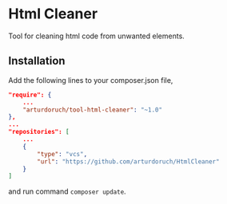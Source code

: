 # Html Cleaner

Tool for cleaning html code from unwanted elements.

## Installation

Add the following lines to your composer.json file,
```json
"require": {
    ...
    "arturdoruch/tool-html-cleaner": "~1.0"
},
...
"repositories": [
    ...
    {
        "type": "vcs",
        "url": "https://github.com/arturdoruch/HtmlCleaner"
    }
]
```
and run command ```composer update```.